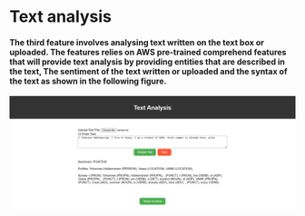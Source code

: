 # Text analysis
#### The third feature involves analysing text written on the text box or uploaded. The features relies on AWS pre-trained comprehend features that will provide text analysis by providing entities that are described in the text, The sentiment of the text written or uploaded and the syntax of the text as shown in the following figure.

<div align = "center">
  <img src="text_analysis.png" alt="Image title">
</div>
